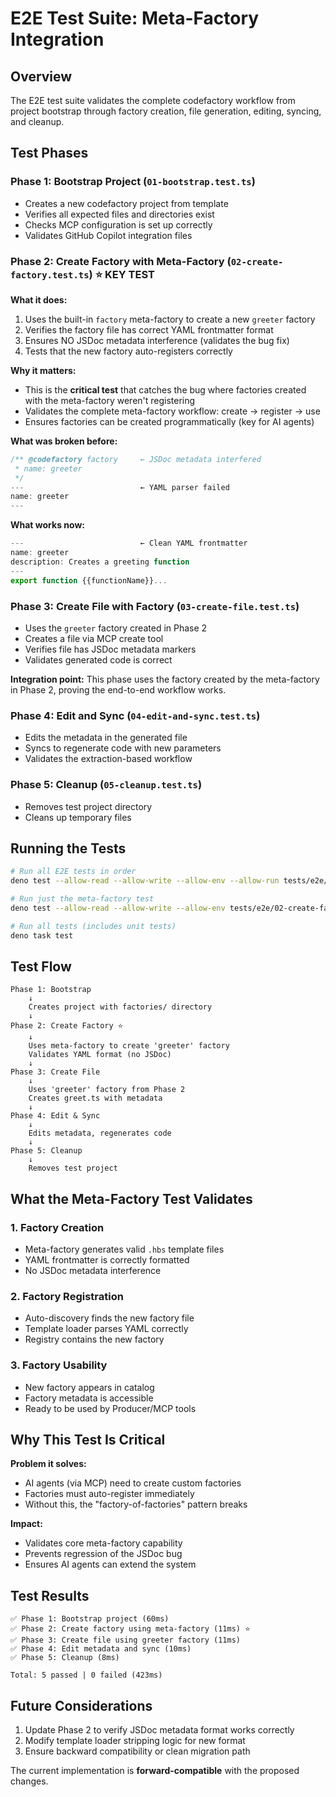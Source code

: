 # E2E Test Suite: Meta-Factory Integration

## Overview

The E2E test suite validates the complete codefactory workflow from project bootstrap through factory creation, file generation, editing, syncing, and cleanup.

## Test Phases

### Phase 1: Bootstrap Project (`01-bootstrap.test.ts`)
- Creates a new codefactory project from template
- Verifies all expected files and directories exist
- Checks MCP configuration is set up correctly
- Validates GitHub Copilot integration files

### Phase 2: Create Factory with Meta-Factory (`02-create-factory.test.ts`) ⭐ **KEY TEST**
**What it does:**
1. Uses the built-in `factory` meta-factory to create a new `greeter` factory
2. Verifies the factory file has correct YAML frontmatter format
3. Ensures NO JSDoc metadata interference (validates the bug fix)
4. Tests that the new factory auto-registers correctly

**Why it matters:**
- This is the **critical test** that catches the bug where factories created with the meta-factory weren't registering
- Validates the complete meta-factory workflow: create → register → use
- Ensures factories can be created programmatically (key for AI agents)

**What was broken before:**
```typescript
/** @codefactory factory     ← JSDoc metadata interfered
 * name: greeter
 */
---                          ← YAML parser failed
name: greeter
---
```

**What works now:**
```typescript
---                          ← Clean YAML frontmatter
name: greeter
description: Creates a greeting function
---
export function {{functionName}}...
```

### Phase 3: Create File with Factory (`03-create-file.test.ts`)
- Uses the `greeter` factory created in Phase 2
- Creates a file via MCP create tool
- Verifies file has JSDoc metadata markers
- Validates generated code is correct

**Integration point:** This phase uses the factory created by the meta-factory in Phase 2, proving the end-to-end workflow works.

### Phase 4: Edit and Sync (`04-edit-and-sync.test.ts`)
- Edits the metadata in the generated file
- Syncs to regenerate code with new parameters
- Validates the extraction-based workflow

### Phase 5: Cleanup (`05-cleanup.test.ts`)
- Removes test project directory
- Cleans up temporary files

## Running the Tests

```bash
# Run all E2E tests in order
deno test --allow-read --allow-write --allow-env --allow-run tests/e2e/

# Run just the meta-factory test
deno test --allow-read --allow-write --allow-env tests/e2e/02-create-factory.test.ts

# Run all tests (includes unit tests)
deno task test
```

## Test Flow

```
Phase 1: Bootstrap
    ↓
    Creates project with factories/ directory
    ↓
Phase 2: Create Factory ⭐
    ↓
    Uses meta-factory to create 'greeter' factory
    Validates YAML format (no JSDoc)
    ↓
Phase 3: Create File
    ↓
    Uses 'greeter' factory from Phase 2
    Creates greet.ts with metadata
    ↓
Phase 4: Edit & Sync
    ↓
    Edits metadata, regenerates code
    ↓
Phase 5: Cleanup
    ↓
    Removes test project
```

## What the Meta-Factory Test Validates

### 1. **Factory Creation**
- Meta-factory generates valid `.hbs` template files
- YAML frontmatter is correctly formatted
- No JSDoc metadata interference

### 2. **Factory Registration**
- Auto-discovery finds the new factory file
- Template loader parses YAML correctly
- Registry contains the new factory

### 3. **Factory Usability**
- New factory appears in catalog
- Factory metadata is accessible
- Ready to be used by Producer/MCP tools

## Why This Test Is Critical

**Problem it solves:**
- AI agents (via MCP) need to create custom factories
- Factories must auto-register immediately
- Without this, the "factory-of-factories" pattern breaks

**Impact:**
- Validates core meta-factory capability
- Prevents regression of the JSDoc bug
- Ensures AI agents can extend the system

## Test Results

```
✅ Phase 1: Bootstrap project (60ms)
✅ Phase 2: Create factory using meta-factory (11ms) ⭐
✅ Phase 3: Create file using greeter factory (11ms)
✅ Phase 4: Edit metadata and sync (10ms)
✅ Phase 5: Cleanup (8ms)

Total: 5 passed | 0 failed (423ms)
```

## Future Considerations

1. Update Phase 2 to verify JSDoc metadata format works correctly
2. Modify template loader stripping logic for new format
3. Ensure backward compatibility or clean migration path

The current implementation is **forward-compatible** with the proposed changes.
